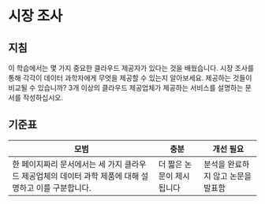 # 시장 조사

## 지침

이 학습에서는 몇 가지 중요한 클라우드 제공자가 있다는 것을 배웠습니다. 시장 조사를 통해 각각이 데이터 과학자에게 무엇을 제공할 수 있는지 알아보세요. 제공하는 것들이 비교될 수 있습니까? 3개 이상의 클라우드 제공업체가 제공하는 서비스를 설명하는 문서를 작성하십시오.
## 기준표

모범 | 충분 | 개선 필요
--- | --- | -- |
한 페이지짜리 문서에서는 세 가지 클라우드 제공업체의 데이터 과학 제품에 대해 설명하고 이를 구분합니다. | 더 짧은 논문이 제시됩니다 | 분석을 완료하지 않고 논문을 발표함